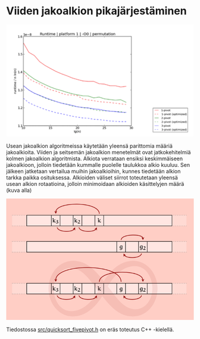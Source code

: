 # Viiden jakoalkion pikajärjestäminen

<img src="png/runtime.png" width="750">

Usean jakoalkion algoritmeissa käytetään yleensä parittomia määriä jakoalkioita. Viiden ja seitsemän jakoalkion menetelmät ovat jatkokehitelmiä kolmen jakoalkion algoritmista.
Alkiota verrataan ensiksi keskimmäiseen jakoalkioon, jolloin tiedetään kummalle puolelle taulukkoa alkio kuuluu. Sen jälkeen jatketaan vertailua muihin jakoalkioihin, kunnes tiedetään alkion tarkka paikka osituksessa.
Alkioiden väliset siirrot toteutetaan yleensä usean alkion rotaatioina, jolloin minimoidaan alkioiden käsittelyjen määrä (kuva alla)

<img src="png/cyclicshifts.png" width="750">

Tiedostossa [src/quicksort_fivepivot.h](https://github.com/lautanal/quicksort/blob/master/src/quicksort_threepivot.h) on eräs toteutus C++ -kielellä.
